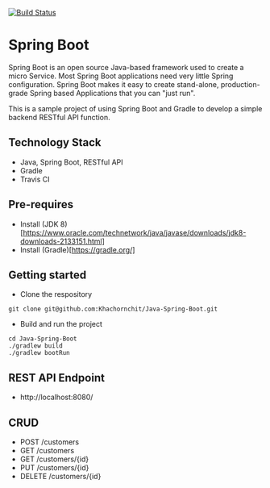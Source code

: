 [![Build Status](https://travis-ci.org/Khachornchit/Java-Spring-Boot.svg?branch=master)](https://travis-ci.org/Khachornchit/Java-Spring-Boot)

# Spring Boot

Spring Boot is an open source Java-based framework used to create a micro Service. Most Spring Boot applications need very little Spring configuration. Spring Boot makes it easy to create stand-alone, production-grade Spring based Applications that you can "just run".

This is a sample project of using Spring Boot and Gradle to develop a simple backend RESTful API function.

## Technology Stack
* Java, Spring Boot, RESTful API
* Gradle
* Travis CI

## Pre-requires
* Install (JDK 8)[https://www.oracle.com/technetwork/java/javase/downloads/jdk8-downloads-2133151.html]
* Install (Gradle)[https://gradle.org/]

## Getting started
* Clone the respository
```
git clone git@github.com:Khachornchit/Java-Spring-Boot.git
```
* Build and run the project
```
cd Java-Spring-Boot
./gradlew build
./gradlew bootRun
```

## REST API Endpoint
* http://localhost:8080/

## CRUD
* POST /customers
* GET /customers
* GET /customers/{id}
* PUT /customers/{id}
* DELETE /customers/{id}